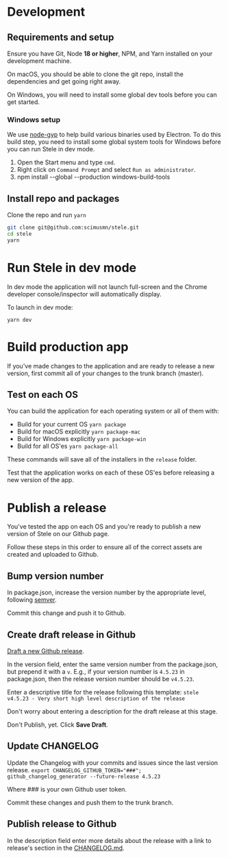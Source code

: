 # Development

## Requirements and setup
Ensure you have Git, Node **18 or higher**, NPM, and Yarn installed on your development machine.

On macOS, you should be able to clone the git repo, install the dependencies and get going right away.

On Windows, you will need to install some global dev tools before you can get started.

### Windows setup
We use [node-gyp](https://github.com/nodejs/node-gyp) to help build various binaries used by Electron. To do this build step, you need to install some global system tools for Windows before you can run Stele in dev mode.

1. Open the Start menu and type `cmd`.
1. Right click on `Command Prompt` and select `Run as administrator`.
1. npm install --global --production windows-build-tools

## Install repo and packages
Clone the repo and run `yarn`

```bash
git clone git@github.com:scimusmn/stele.git
cd stele
yarn
```

# Run Stele in dev mode
In dev mode the application will not launch full-screen and the Chrome developer console/inspector will automatically display.

To launch in dev mode:

    yarn dev

# Build production app
If you've made changes to the application and are ready to release a new version, first commit all of your changes to the trunk branch (master).

## Test on each OS
You can build the application for each operating system or all of them with:

- Build for your current OS `yarn package`
- Build for macOS explicitly `yarn package-mac`
- Build for Windows explicitly `yarn package-win`
- Build for all OS'es `yarn package-all`

These commands will save all of the installers in the `release` folder.

Test that the application works on each of these OS'es before releasing a new version of the app.

# Publish a release
You've tested the app on each OS and you're ready to publish a new version of Stele on our Github page.

Follow these steps in this order to ensure all of the correct assets are created and uploaded to Github.

## Bump version number
In package.json, increase the version number by the appropriate level, following [semver](https://semver.org/).

Commit this change and push it to Github.

## Create draft release in Github
[Draft a new Github release](https://github.com/scimusmn/stele/releases/new).

In the version field, enter the same version number from the package.json, but prepend it with a `v`. E.g., if your version number is `4.5.23` in package.json, then the release version number should be `v4.5.23`.

Enter a descriptive title for the release following this template:
`stele v4.5.23 - Very short high level description of the release`

Don't worry about entering a description for the draft release at this stage.

Don't Publish, yet. Click **Save Draft**.

## Update CHANGELOG
Update the Changelog with your commits and issues since the last version release.
`export CHANGELOG_GITHUB_TOKEN="###"; github_changelog_generator --future-release 4.5.23`

Where ### is your own Github user token.

Commit these changes and push them to the trunk branch.

## Publish release to Github
In the description field enter more details about the release with a link to release's section in the [CHANGELOG.md](https://github.com/scimusmn/stele/blob/master/CHANGELOG.md).

